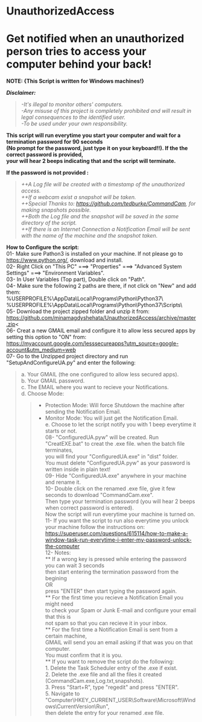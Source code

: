 # **UnauthorizedAccess**
# Get notified when an unauthorized person tries to access your computer behind your back!

**NOTE: {This Script is written for Windows machines!}**


***Disclaimer:***  
>*-It's illegal to monitor others' computers.*  
>*-Any misuse of this project is completely prohibited and will result in legal consequences to the identified user.*  
>*-To be used under your own responsibility.*  

**This script will run everytime you start your computer and wait for a termination password for 90 seconds  
(No prompt for the password, just type it on your keyboard!!). If the the correct password is provided,  
your will hear 2 beeps indicating that and the script will terminate.**  

**If the password is not provided :**  
>  *++A Log file will be created with a timestamp of the unauthorized access.*  
>  *++If a webcam exist a snapshot will be taken.*  
>  *++Special Thanks to: https://github.com/tedburke/CommandCam, for making snapshots possible.*  
>  *++Both the Log file and the snapshot will be saved in the same directory of the script.*  
>  *++If there is an Internet Connection a Notification Email will be sent with the name of the machine and the snapshot taken.*      

**How to Configure the script:**  
01- Make sure Pathon3 is installed on your machine. If not please go to https://www.python.org/, download and install.  
02- Right Click on "This PC" ===> "Properties" ===> "Advanced System Settings" ===> "Environment Variables".  
03- In User Variables (Top part), Double click on "Path".  
04- Make sure the following 2 paths are there, if not click on "New" and add them:  
%USERPROFILE%\AppData\Local\Programs\Python\Python37\  
%USERPROFILE%\AppData\Local\Programs\Python\Python37\Scripts\  
05- Download the project zipped folder and unzip it from:  
https://github.com/minamagdyshehata/UnauthorizedAccess/archive/master.zip<  
06- Creat a new GMAIL email and configure it to allow less secured apps by setting this option to "ON" from:  
https://myaccount.google.com/lesssecureapps?utm_source=google-account&utm_medium=web  
07- Go to the Unzipped project directory and run "SetupAndConfigureUA.py" and enter the following:  
>a. Your GMAIL (the one configured to allow less secured apps).  
>b. Your GMAIL password.  
>c. The EMAIL where you want to recieve your Notifications.  
>d. Choose Mode:  
>>+ Protection Mode: Will force Shutdown the machine after sending the Notification Email.  
>>+ Monitor Mode: You will just get the Notification Email.  
>e. Choose to let the script notify you with 1 beep everytime it starts or not.  
08- "ConfiguredUA.pyw" will be created. Run "CreatEXE.bat" to creat the .exe file. when the batch file terminates,  
you will find your "ConfiguredUA.exe" in "dist" folder.  
You must delete "ConfiguredUA.pyw" as your password is written inside in plain text!  
09- Hide "ConfiguredUA.exe" anywhere in your machine and rename it.  
10- Double click on the renamed .exe file, give it few seconds to download "CommandCam.exe".  
Then type your termination password (you will hear 2 beeps when correct password is entered).  
Now the script will run everytime your machine is turned on.  
11- If you want the script to run also everytime you unlock your machine follow the instructions on:  
https://superuser.com/questions/615114/how-to-make-a-window-task-run-everytime-i-enter-my-password-unlock-the-computer  
12- Notes:  
>						** If a wrong key is pressed while entering the password you can wait 3 seconds  
>						   then start entering the termination password from the begining  
>						   OR  
>						   press "ENTER" then start typing the password again.  
>						** For the first time you recieve a Notification Email you might need  
>						   to check your Spam or Junk E-mail and configure your email that this is  
>						   not spam so that you can recieve it in your inbox.  
>						** For the first time a Notification Email is sent from a certain machine,  
>						   GMAIL will send you an email asking if that was you on that computer.  
>						   You must confirm that it is you.  
>						** If you want to remove the script do the following:  
>									1. Delete the Task Scheduler entry of the .exe if exist.  
>									2. Delete the .exe file and all the files it created (CommandCam.exe,Log.txt,snapshots).  
>									3. Press "Start+R", type "regedit" and press "ENTER".  
>									5. Navigate to "Computer\HKEY_CURRENT_USER\Software\Microsoft\Windows\CurrentVersion\Run",  
>									then delete the entry for your renamed .exe file.  

                               
